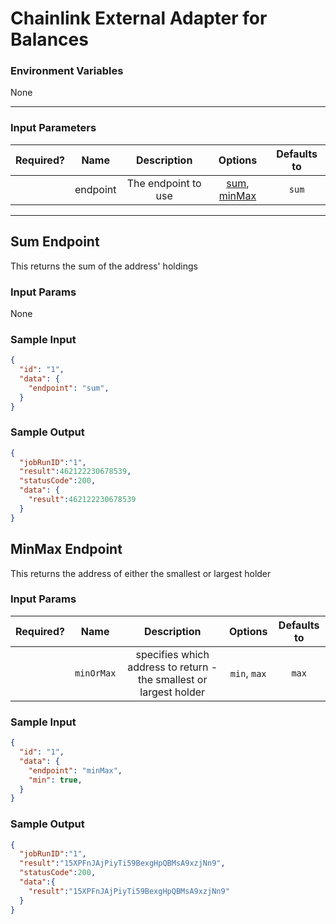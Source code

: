 # Chainlink External Adapter for Balances

### Environment Variables

None

---

### Input Parameters

| Required? |   Name   |     Description     |            Options            | Defaults to |
| :-------: | :------: | :-----------------: | :---------------------------: | :---------: |
|           | endpoint | The endpoint to use | [sum](#Sum-Endpoint), [minMax](#MinMax-Endpoint) |   `sum`   |

---

## Sum Endpoint

This returns the sum of the address' holdings

### Input Params

None

### Sample Input

```json
{
  "id": "1",
  "data": {
    "endpoint": "sum",
  }
}
```

### Sample Output

```json
{
  "jobRunID":"1",
  "result":462122230678539,
  "statusCode":200,
  "data": {
    "result":462122230678539
  }
}
```

## MinMax Endpoint

This returns the address of either the smallest or largest holder

### Input Params

| Required? |      Name       |        Description         | Options | Defaults to |
| :-------: | :-------------: | :------------------------: | :-----: | :---------: |
|           |    `minOrMax`        | specifies which address to return - the smallest or largest holder |  `min`, `max`       |     `max`         |

### Sample Input

```json
{
  "id": "1",
  "data": {
    "endpoint": "minMax",
    "min": true,
  }
}
```

### Sample Output

```json
{
  "jobRunID":"1",
  "result":"15XPFnJAjPiyTi59BexgHpQBMsA9xzjNn9",
  "statusCode":200,
  "data":{
    "result":"15XPFnJAjPiyTi59BexgHpQBMsA9xzjNn9"
  }
}
```
